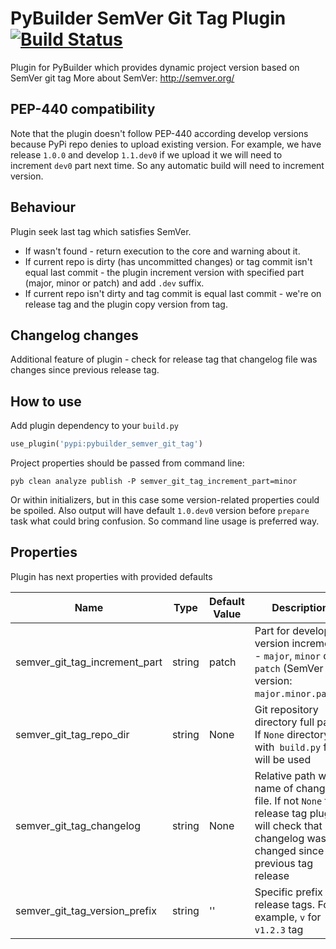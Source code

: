 PyBuilder SemVer Git Tag Plugin [![Build Status](https://travis-ci.org/AlexeySanko/pybuilder_semver_git_tag.svg?branch=master)](https://travis-ci.org/AlexeySanko/pybuilder_semver_git_tag)
=======================

Plugin for PyBuilder which provides dynamic project version based on SemVer git tag
More about SemVer: http://semver.org/

PEP-440 compatibility
---------------------

Note that the plugin doesn't follow PEP-440 according develop versions because PyPi repo denies to upload existing version.
For example, we have release `1.0.0` and develop `1.1.dev0` if we upload it we will need to increment `dev0` part next time. So any automatic build will need to increment version.

Behaviour
---------
Plugin seek last tag which satisfies SemVer.
* If wasn't found - return execution to the core and warning about it.
* If current repo is dirty (has uncommitted changes) or tag commit isn't equal last commit - the plugin increment version with specified part (major, minor or patch) and add `.dev` suffix.
* If current repo isn't dirty and tag commit is equal last commit - we're on release tag and the plugin copy version from tag.

Changelog changes
------
Additional feature of plugin - check for release tag that changelog file was
changes since previous release tag.

How to use
----------

Add plugin dependency to your `build.py`
```python
use_plugin('pypi:pybuilder_semver_git_tag')
```

Project properties should be passed from command line:
```
pyb clean analyze publish -P semver_git_tag_increment_part=minor
```
Or within initializers, but in this case some version-related properties could 
be spoiled. Also output will have default `1.0.dev0` version before `prepare` 
task what could bring confusion. So command line usage is preferred way.

Properties
----------

Plugin has next properties with provided defaults

| Name | Type | Default Value | Description |
| --- | --- | --- | --- |
| semver_git_tag_increment_part | string | patch | Part for develop version increment - `major`, `minor` or `patch` (SemVer version: `major.minor.patch`) |
| semver_git_tag_repo_dir | string | None | Git repository directory full path. If `None` directory with` build.py` file will be used |
| semver_git_tag_changelog | string | None | Relative path with name of changelog file. If not `None` for release tag plugin will check that changelog was changed since previous tag release |
| semver_git_tag_version_prefix | string | '' | Specific prefix of release tags. For example, `v` for `v1.2.3` tag |